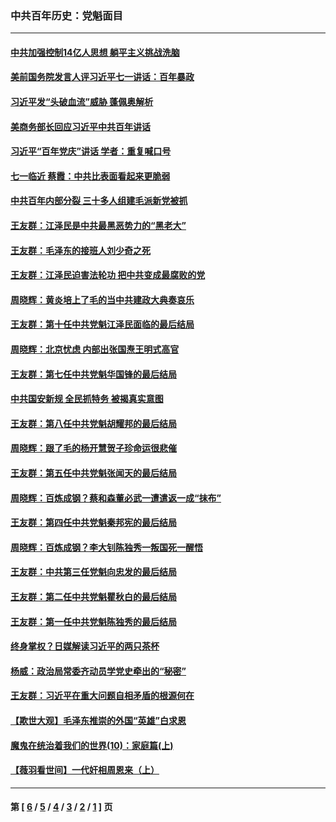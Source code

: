 ### 中共百年历史：党魁面目
---
#### [中共加强控制14亿人思想 躺平主义挑战洗脑](../../pages/nf1176107/n13094299.md?07230430) 
#### [美前国务院发言人评习近平七一讲话：百年暴政](../../pages/nf1176107/n13066986.md?07230430) 
#### [习近平发“头破血流”威胁 蓬佩奥解析](../../pages/nf1176107/n13063604.md?07230430) 
#### [美商务部长回应习近平中共百年讲话](../../pages/nf1176107/n13062903.md?07230430) 
#### [习近平“百年党庆”讲话 学者：重复喊口号](../../pages/nf1176107/n13061411.md?07230430) 
#### [七一临近 蔡霞：中共比表面看起来更脆弱](../../pages/nf1176107/n13056418.md?07230430) 
#### [中共百年内部分裂 三十多人组建毛派新党被抓](../../pages/nf1176107/n13044023.md?07230430) 
#### [王友群：江泽民是中共最黑恶势力的“黑老大”](../../pages/nf1176107/n13022180.md?07230430) 
#### [王友群：毛泽东的接班人刘少奇之死](../../pages/nf1176107/n12991772.md?07230430) 
#### [王友群：江泽民迫害法轮功 把中共变成最腐败的党](../../pages/nf1176107/n12947347.md?07230430) 
#### [周晓辉：黄炎培上了毛的当中共建政大典奏哀乐](../../pages/nf1176107/n12942780.md?07230430) 
#### [王友群：第十任中共党魁江泽民面临的最后结局](../../pages/nf1176107/n12933748.md?07230430) 
#### [周晓辉：北京忧虑 内部出张国焘王明式高官](../../pages/nf1176107/n12931709.md?07230430) 
#### [王友群：第七任中共党魁华国锋的最后结局](../../pages/nf1176107/n12918457.md?07230430) 
#### [中共国安新规 全民抓特务 被揭真实意图](../../pages/nf1176107/n12911615.md?07230430) 
#### [王友群：第八任中共党魁胡耀邦的最后结局](../../pages/nf1176107/n12902918.md?07230430) 
#### [周晓辉：跟了毛的杨开慧贺子珍命运很悲催](../../pages/nf1176107/n12877804.md?07230430) 
#### [王友群：第五任中共党魁张闻天的最后结局](../../pages/nf1176107/n12865420.md?07230430) 
#### [周晓辉：百炼成钢？蔡和森董必武一遭遣返一成“抹布”](../../pages/nf1176107/n12854806.md?07230430) 
#### [王友群：第四任中共党魁秦邦宪的最后结局](../../pages/nf1176107/n12855290.md?07230430) 
#### [周晓辉：百炼成钢？李大钊陈独秀一叛国死一醒悟](../../pages/nf1176107/n12847981.md?07230430) 
#### [王友群：中共第三任党魁向忠发的最后结局](../../pages/nf1176107/n12840390.md?07230430) 
#### [王友群：第二任中共党魁瞿秋白的最后结局](../../pages/nf1176107/n12824710.md?07230430) 
#### [王友群：第一任中共党魁陈独秀的最后结局](../../pages/nf1176107/n12809869.md?07230430) 
#### [终身掌权？日媒解读习近平的两只茶杯](../../pages/nf1176107/n12805064.md?07230430) 
#### [杨威：政治局常委齐动员学党史牵出的“秘密”](../../pages/nf1176107/n12764642.md?07230430) 
#### [王友群：习近平在重大问题自相矛盾的根源何在](../../pages/nf1176107/n12499563.md?07230430) 
#### [【欺世大观】毛泽东推崇的外国“英雄”白求恩](../../pages/nf1176107/n12362005.md?07230430) 
#### [魔鬼在统治着我们的世界(10)：家庭篇(上)](../../pages/nf1176107/n10435448.md?07230430) 
#### [【薇羽看世间】一代奸相周恩来（上）](../../pages/nf1176107/n12401109.md?07230430) 

---
#### 第 [ [6](./6.md?07230430) / [5](./5.md?07230430) / [4](./4.md?07230430) / [3](./3.md?07230430) / [2](./2.md?07230430) / [1](./1.md?07230430) ] 页

